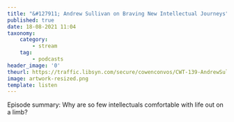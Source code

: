 ```yaml
---
title: "&#127911; Andrew Sullivan on Braving New Intellectual Journeys"
published: true
date: 18-08-2021 11:04
taxonomy:
    category:
        - stream
    tag:
        - podcasts
header_image: '0'
theurl: https://traffic.libsyn.com/secure/cowenconvos/CWT-139-AndrewSullivan-final-v4.mp3?dest-id=850607
image: artwork-resized.png
template: listen
--- 
```

Episode summary: Why are so few intellectuals comfortable with life out on a limb?
